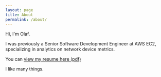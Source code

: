 ```yaml
---
layout: page
title: About
permalink: /about/
---
```


Hi, I'm Olaf.

I was previously a Senior Software Development Engineer at AWS EC2, specializing in analytics on network device metrics.

You can [view my resume here (pdf)](https://resume.grette.org/)

I like many things.

